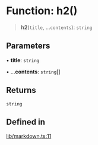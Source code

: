 # Function: h2()

> **h2**(`title`, ...`contents`): `string`

## Parameters

• **title**: `string`

• ...**contents**: `string`[]

## Returns

`string`

## Defined in

[lib/markdown.ts:11](https://github.com/AgentEnder/markdown-factory/blob/2edbf76b627cbe956c348c7a77ef5e7f1870acac/packages/markdown-factory/src/lib/markdown.ts#L11)
